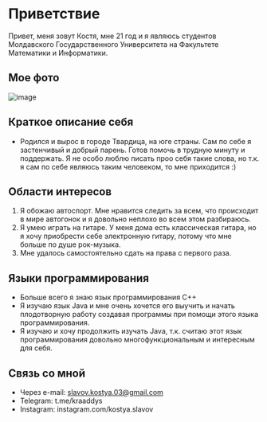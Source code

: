 # Приветствие

Привет, меня зовут Костя, мне 21 год и я являюсь студентов Молдавского Государственного Университета на Факультете Математики и Информатики.

## Мое фото

![image](/images/avatar.jpg)

## Краткое описание себя

- Родился и вырос в городе Твардица, на юге страны. Сам по себе я застенчивый и добрый парень. Готов помочь в трудную минуту и поддержать. Я не особо люблю писать проо себя такие слова, но т.к. я сам по себе являюсь таким человеком, то мне приходится :)

## Области интересов

1. Я обожаю автоспорт. Мне нравится следить за всем, что происходит в мире автогонок и я довольно неплохо во всем этом разбираюсь.
2. Я умею играть на гитаре. У меня дома есть классическая гитара, но я хочу приобрести себе электронную гитару, потому что мне больше по душе рок-музыка.
3. Мне удалось самостоятельно сдать на права с первого раза.

## Языки программирования

- Больше всего я знаю язык программирования С++
- Я изучаю язык Java и мне очень хочется его выучить и начать плодотворную работу создавая программы при помощи этого языка программирования.
- Я изучаю и хочу продолжить изучать Java, т.к. считаю этот язык программирования довольно многофункциональным и интересным для себя.

## Связь со мной

- Через e-mail: slavov.kostya.03@gmail.com
- Telegram: t.me/kraaddys
- Instagram: instagram.com/kostya.slavov